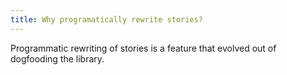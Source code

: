 ```yaml
---
title: Why programatically rewrite stories?
---
```


Programmatic rewriting of stories is a feature that evolved out of
dogfooding the library.
